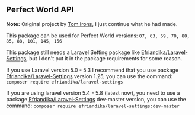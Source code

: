 ## Perfect World API

**Note:** Original project by [Tom Irons](https://github.com/tomirons/pw-api), I just continue what he had made.

This package can be used for Perfect World versions: 
``07, 63, 69, 70, 80, 85, 88, 101, 145, 156``

This package still needs a Laravel Setting package like [Efriandika/Laravel-Settings](https://github.com/tomirons/pw-api), but I don't put it in the package requirements for some reason.

If you use Laravel version 5.0 - 5.3 I recommend that you use package [Efriandika/Laravel-Settings](https://packagist.org/packages/efriandika/laravel-settings) version 1.25, you can use the command:
``composer require efriandika/laravel-settings``

If you are using laravel version 5.4 - 5.8 (latest now), you need to use a package [Efriandika/Laravel-Settings](https://packagist.org/packages/efriandika/laravel-settings) dev-master version, you can use the command:
``composer require efriandika/laravel-settings:dev-master``